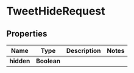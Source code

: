 

# TweetHideRequest


## Properties

| Name | Type | Description | Notes |
|------------ | ------------- | ------------- | -------------|
|**hidden** | **Boolean** |  |  |




